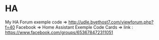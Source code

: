 # HA
My HA
Forum exemple code => http://udle.byethost7.com/viewforum.php?f=40
Facebook => Home Assistant Exemple Code Cards => link : https://www.facebook.com/groups/653678472311051
